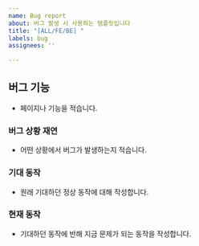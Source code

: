 ```yaml
---
name: Bug report
about: 버그 발생 시 사용하는 템플릿입니다
title: "[ALL/FE/BE] "
labels: bug
assignees: ''

---
```


## 버그 기능
- 페이지나 기능을 적습니다.

### 버그 상황 재연
- 어떤 상황에서 버그가 발생하는지 적습니다.

### 기대 동작
- 원래 기대하던 정상 동작에 대해 작성합니다.

### 현재 동작
- 기대하던 동작에 반해 지금 문제가 되는 동작을 작성합니다.
